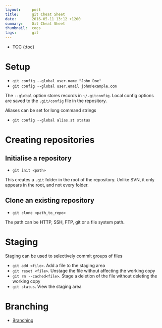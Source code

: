 ```yaml
---
layout:     post
title:      git Cheat Sheet
date:       2016-05-11 13:12 +1200
summary:    Git Cheat Sheet
thumbnail:  cogs
tags:       git
---
```


* TOC
{:toc}

# Setup

* ```git config --global user.name "John Doe"```
* ```git config --global user.email john@example.com```

The ```--global``` option stores records in ```~/.gitconfig```. Local config options
are saved to the ```.git/config``` file in the repository.

Aliases can be set for long command strings

* ```git config --global alias.st status```

# Creating repositories

## Initialise a repository

* ```git init <path>```

This creates a ```.git``` folder in the root of the repository. Unlike SVN, it only
appears in the root, and not every folder.

## Clone an existing repository

* ```git clone <path_to_repo>```

The path can be HTTP, SSH, FTP, git or a file system path.

# Staging

Staging can be used to selectively commit groups of files

* ```git add <file>```. Add a file to the staging area
* ```git reset <file>```. Unstage the file without affecting the working copy
* ```git rm --cached<file>```. Stage a deletion of the file without deleting the working copy
* ```git status```. View the staging area



# Branching

* [Branching](http://nvie.com/posts/a-successful-git-branching-model/)

